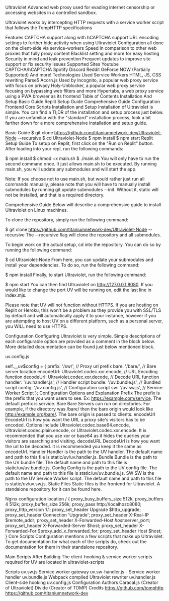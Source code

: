 

Ultraviolet
Advanced web proxy used for evading internet censorship or accessing websites in a controlled sandbox.

Ultraviolet works by intercepting HTTP requests with a service worker script that follows the TompHTTP specifications

Features
CAPTCHA support along with hCAPTCHA support
URL encoding settings to further hide activity when using Ultraviolet
Configuration all done on the client-side via service-workers
Speed in comparison to other web proxies that fully proxy content
Blacklist setting and more for easy hosting
Security in mind and leak prevention
Frequent updates to improve site support or fix security issues
Supported Sites
Youtube
CAPTCHA/hCAPTCHA
Spotify
Discord
Reddit
GeForce NOW (Partially Supported)
And more!
Technologies Used
Service Workers
HTML, JS, CSS rewriting
Parse5
Acorn.js
Used by
Incognito, a popular web proxy service with focus on privacy
Holy-Unblocker, a popular web proxy service focusing on bypassing web filters and more
Hypertabs, a web proxy service using a PWA browser as its frontend
Table of Contents
Installation And Setup
Basic Guide
Replit Setup Guide
Comprehensive Guide
Configuration
Frontend
Core Scripts
Installation and Setup
Installation of Ultraviolet is simple. You can find a Tl;DR of the installation and setup process just below. If you are unfamiliar with the "standard" installation process, look a bit farther down for a more comprehensive installation and setup guide.

Basic Guide
$ git clone https://github.com/titaniumnetwork-dev/Ultraviolet-Node --recursive
$ cd Ultraviolet-Node
$ npm install
$ npm start
Replit Setup Guide
To setup on Replit, first click on the "Run on Replit" button. After loading into your repl, run the following commands:

$ npm install
$ chmod +x main.sh
$ ./main.sh
You will only have to run the second command once. It just allows main.sh to be executed. By running main.sh, you will update any submodules and will start the app.

Note: If you choose not to use main.sh, but would rather just run all commands manually, please note that you will have to manually install submodules by running git update submodules --init. Without it, static will not be installed, and that is a required directory.

Comprehensive Guide
Below will describe a comprehensive guide to install Ultraviolet on Linux machines.

To clone the repository, simply run the following command:

$ git clone https://github.com/titaniumnetwork-dev/Ultraviolet-Node --recursive
The --recursive flag will clone the repository and all submodules.

To begin work on the actual setup, cd into the repository. You can do so by running the following command:

$ cd Ultraviolet-Node
From here, you can update your submodules and install your dependencies. To do so, run the following command:

$ npm install
Finally, to start Ultraviolet, run the following command:

$ npm start
You can then find Ultraviolet on http://127.0.0.1:8080. If you would like to change the port UV will be running on, edit the last line in index.mjs.

Please note that UV will not function without HTTPS. If you are hosting on Replit or Heroku, this won't be a problem as they provide you with SSL/TLS by default and will automatically apply it to your instance, however if you are attempting to host UV on a different platform, such as a personal server, you WILL need to use HTTPS.

Configuration
Configuring Ultraviolet is very simple. Simple descriptions of each configurable option are provided as a comment in the block below. More detailed documentation can be found just below mentioned block.

uv.config.js

self.__uv$config = {
    prefix: '/sw/', // Proxy url prefix
    bare: '/bare/', // Bare server location
    encodeUrl: Ultraviolet.codec.xor.encode, // URL Encoding function
    decodeUrl: Ultraviolet.codec.xor.decode, // Decode URL function
    handler: '/uv.handler.js', // Handler script
    bundle: '/uv.bundle.js', // Bundled script
    config: '/uv.config.js', // Configuration script
    sw: '/uv.sw.js', // Service Worker Script
};
Configuration	Options and Explanation
Prefix	The prefix is the prefix that you want users to see. Ex: https://example.com/service. The default prefix is service.
Bare	Bare Servers can run on directories. For example, if the directory was /bare/ then the bare origin would look like http://example.org/bare/. The bare origin is passed to clients.
encodeUrl	EncodeUrl is how you want the URL a proxy site's visitors has to be encoded. Options include Ultraviolet.codec.base64.encode, Ultraviolet.codec.plain.encode, or Ultraviolet.codec.xor.encode. It is recommended that you use xor or base64 as it hides the queries your visitors are searching and visiting.
decodeURL	DecodeUrl is how you want the url to be decoded. It is recommended you keep it the same as encodeUrl.
Handler	Handler is the path to the UV handler. The default name and path to this file is static/uv/uv.handler.js.
Bundle	Bundle is the path to the UV bundle file. The default name and path to this file is static/uv/uv.bundle.js.
Config	Config is the path to the UV config file. The default name and path to this file is static/uv/uv.bundle.js.
SW	SW is the path to the UV Service Worker script. The default name and path to this file is static/uv/uv.sw.js.
Static Files
Static files is the frontend for Ultraviolet. A standalone repository for it can be found here.

Nginx configuration
location / {
	proxy_busy_buffers_size  512k;
	proxy_buffers  4 512k;
	proxy_buffer_size  256k;
 	proxy_pass http://localhost:8080;
	proxy_http_version 1.1;
	proxy_set_header Upgrade $http_upgrade;
	proxy_set_header Connection 'Upgrade';
    	proxy_set_header X-Real-IP $remote_addr;
    	proxy_set_header X-Forwarded-Host $host:$server_port;
    	proxy_set_header X-Forwarded-Server $host;
	proxy_set_header X-Forwarded-For $proxy_add_x_forwarded_for;
	proxy_set_header Host $host;
}
Core Scripts
Configuration mentions a few scripts that make up Ultraviolet. To get documentation for what each of the scripts do, check out the documentation for them in their standalone repository.

Main Scripts After Building
The client-hooking & service worker scripts required for UV are located in ultraviolet-scripts

Scripts
uv.sw.js Service worker gateway
uv.sw-handler.js - Service worker handler
uv.bundle.js Webpack compiled Ultraviolet rewriter
uv.handler.js Client-side hooking
uv.config.js Configuration
Authors
Caracal.js (Creator of Ultraviolet)
Divide (Creator of TOMP)
Credits
https://github.com/tomphttp
https://github.com/titaniumnetwork-dev
